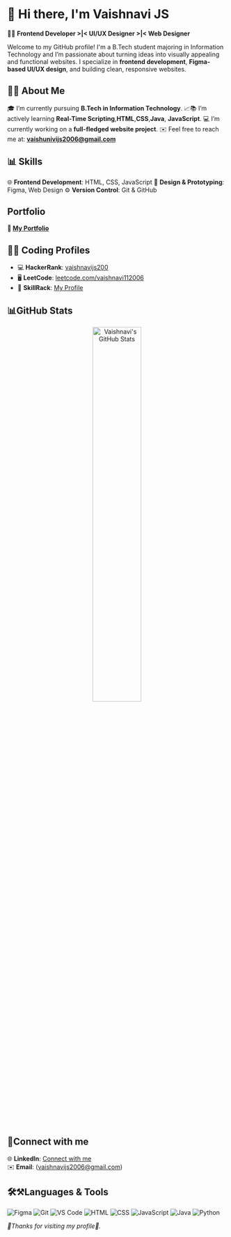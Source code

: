 # 👋 Hi there, I'm Vaishnavi JS 

👩‍💻 **Frontend Developer >|< UI/UX Designer >|< Web Designer**

Welcome to my GitHub profile! I'm a B.Tech student majoring in Information Technology and I’m passionate about turning ideas into visually appealing and functional websites. I specialize in **frontend development**, **Figma-based UI/UX design**, and building clean, responsive websites.

## 👩‍💻 About Me

 🎓  I’m currently pursuing **B.Tech in Information Technology**.
 📈📚 I’m actively learning **Real-Time Scripting**,**HTML**,**CSS**,**Java**, **JavaScript**.
 💻  I’m currently working on a **full-fledged website project**.
 ✉️  Feel free to reach me at: **vaishunivijs2006@gmail.com**

## 📊 Skills 

 🌐 **Frontend Development**: HTML, CSS, JavaScript
 🎨 **Design & Prototyping**: Figma, Web Design
 ⚙️ **Version Control**: Git & GitHub

## Portfolio
 
**🔗 [My Portfolio](https://www.figma.com/proto/4mYE0vDI2ypNKBAsdICAvi/Untitled?node-id=1-15&starting-point-node-id=1%3A15&t=jguuFp8wzOEvSwpg-1)**  

## 👩‍💻 Coding Profiles

- 💻 **HackerRank**: [vaishnavijs200](https://www.hackerrank.com/profile/vaishnavijs200)  
- 🖥️ **LeetCode**: [leetcode.com/vaishnavi112006](https://leetcode.com/vaishnavi112006)  
- 🧠 **SkillRack**: [My Profile](http://www.skillrack.com/profile/532504/af5f30537fe42e3de8f2df2f37b5be9707e8659d)

## 📊GitHub Stats

<p align="center">
  <img 
    src="https://github-readme-stats.vercel.app/api?username=vaishnavi-vaishnavi&show_icons=true&count_private=true&theme=gradient&border_radius=10&hide=prs,contribs&hide_border=false" 
    width="47%"
    alt="Vaishnavi's GitHub Stats" />
</p>

## 🤝Connect with me

🌐 **LinkedIn**: [Connect with me](https://www.linkedin.com/in/vaishnavi-js200611?utm_source=share&utm_campaign=share_via&utm_content=profile&utm_medium=android_app)  
✉️ **Email**: (vaishnavijs2006@gmail.com)

## 🛠️⚒️Languages & Tools

![Figma](https://img.shields.io/badge/Figma-F24E1E?style=for-the-badge&logo=figma&logoColor=white)
![Git](https://img.shields.io/badge/Git-F05032?style=for-the-badge&logo=git&logoColor=white)
![VS Code](https://img.shields.io/badge/VS%20Code-007ACC?style=for-the-badge&logo=visual-studio-code&logoColor=white)
![HTML](https://img.shields.io/badge/HTML-E34F26?style=for-the-badge&logo=html5&logoColor=white)
![CSS](https://img.shields.io/badge/CSS-1572B6?style=for-the-badge&logo=css3&logoColor=white)
![JavaScript](https://img.shields.io/badge/JavaScript-FFD43B?style=for-the-badge&logo=javascript&logoColor=black)
![Java](https://img.shields.io/badge/Java-007396?style=for-the-badge&logo=java&logoColor=white)
![Python](https://img.shields.io/badge/Python-3776AB?style=for-the-badge&logo=python&logoColor=white)

 *🙏Thanks for visiting my profile🤝.*
